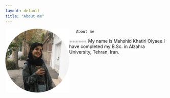 ```yaml
---
layout: default
title: "About me"
---
```

<div>
<img align="left" width="200" height="200" src="/assets/bio.jpg"/>

       About me
======
                 My name is Mahshid Khatiri Olyaee.I have completed my B.Sc. in Alzahra University, Tehran, Iran.
</div>
